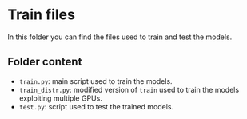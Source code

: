 # Train files

In this folder you can find the files used to train and test the models.

## Folder content
- `train.py`: main script used to train the models.
- `train_distr.py`: modified version of `train` used to train the models exploiting multiple GPUs.
- `test.py`: script used to test the trained models.
